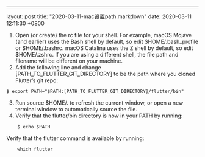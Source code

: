 ---
layout: post
title:  "2020-03-11-mac设置path.markdown"
date:   2020-03-11 12:11:30 +0800

1. Open (or create) the rc file for your shell. 
For example, macOS Mojave (and earlier) uses the Bash shell by default,
 so edit $HOME/.bash_profile or $HOME/.bashrc.
  macOS Catalina uses the Z shell by default,
   so edit $HOME/.zshrc. 
   If you are using a different shell, 
   the file path and filename will be different on your machine.
2. Add the following line and change 
[PATH_TO_FLUTTER_GIT_DIRECTORY] to be 
the path where you cloned Flutter’s git repo:
```
$ export PATH="$PATH:[PATH_TO_FLUTTER_GIT_DIRECTORY]/flutter/bin"
```
3. Run source $HOME/.<rc file> to refresh the current window, 
or open a new terminal window to automatically source the file.
4. Verify that the flutter/bin directory is now in your PATH by running:
   
```
    $ echo $PATH
```
   Verify that the flutter command is available by running:
```
    which flutter
```







